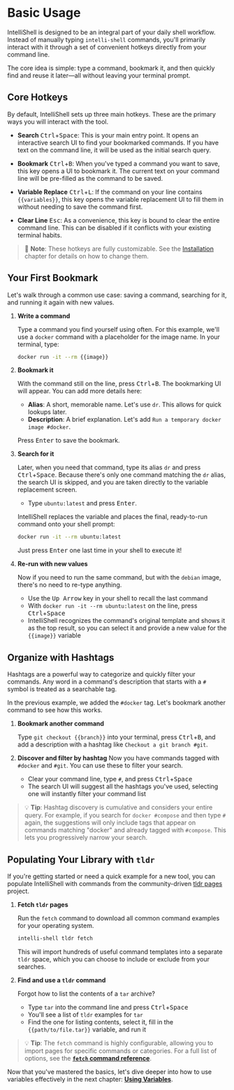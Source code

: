 # Basic Usage

IntelliShell is designed to be an integral part of your daily shell workflow. Instead of manually typing `intelli-shell`
commands, you'll primarily interact with it through a set of convenient hotkeys directly from your command line.

The core idea is simple: type a command, bookmark it, and then quickly find and reuse it later—all without leaving your
terminal prompt.

## Core Hotkeys

By default, IntelliShell sets up three main hotkeys. These are the primary ways you will interact with the tool.

- **Search** <kbd>Ctrl</kbd>+<kbd>Space</kbd>: This is your main entry point. It opens an interactive search UI to find
  your bookmarked commands. If you have text on the command line, it will be used as the initial search query.

- **Bookmark** <kbd>Ctrl</kbd>+<kbd>B</kbd>: When you've typed a command you want to save, this key opens a UI to
  bookmark it. The current text on your command line will be pre-filled as the command to be saved.

- **Variable Replace** <kbd>Ctrl</kbd>+<kbd>L</kbd>: If the command on your line contains `{{variables}}`, this key
  opens the variable replacement UI to fill them in without needing to save the command first.

- **Clear Line** <kbd>Esc</kbd>: As a convenience, this key is bound to clear the entire command line. This can be
  disabled if it conflicts with your existing terminal habits.

> 📝 **Note**: These hotkeys are fully customizable. See the [Installation](./installation.md) chapter for details on
> how to change them.

## Your First Bookmark

Let's walk through a common use case: saving a command, searching for it, and running it again with new values.

1. **Write a command**

   Type a command you find yourself using often. For this example, we'll use a `docker` command with a placeholder for
   the image name. In your terminal, type:

   ```sh
   docker run -it --rm {{image}}
   ```

2. **Bookmark it**

   With the command still on the line, press <kbd>Ctrl</kbd>+<kbd>B</kbd>. The bookmarking UI will appear. You can add
   more details here:
   - **Alias**: A short, memorable name. Let's use `dr`. This allows for quick lookups later.
   - **Description**: A brief explanation. Let's add `Run a temporary docker image #docker`.

   Press <kbd>Enter</kbd> to save the bookmark.

3. **Search for it**

   Later, when you need that command, type its alias `dr` and press <kbd>Ctrl</kbd>+<kbd>Space</kbd>.
   Because there's only one command matching the `dr` alias, the search UI is skipped, and you are taken directly to the
   variable replacement screen.
   - Type `ubuntu:latest` and press <kbd>Enter</kbd>.

   IntelliShell replaces the variable and places the final, ready-to-run command onto your shell prompt:

   ```sh
   docker run -it --rm ubuntu:latest
   ```

   Just press <kbd>Enter</kbd> one last time in your shell to execute it!

4. **Re-run with new values**

   Now if you need to run the same command, but with the `debian` image, there's no need to re-type anything.
   - Use the <kbd>Up Arrow</kbd> key in your shell to recall the last command
   - With `docker run -it --rm ubuntu:latest` on the line, press <kbd>Ctrl</kbd>+<kbd>Space</kbd>
   - IntelliShell recognizes the command's original template and shows it as the top result, so you can select it and
     provide a new value for the `{{image}}` variable

## Organize with Hashtags

Hashtags are a powerful way to categorize and quickly filter your commands. Any word in a command's description that
starts with a `#` symbol is treated as a searchable tag.

In the previous example, we added the `#docker` tag. Let's bookmark another command to see how this works.

1. **Bookmark another command**

   Type `git checkout {{branch}}` into your terminal, press <kbd>Ctrl</kbd>+<kbd>B</kbd>, and add a description with a
   hashtag like `Checkout a git branch #git`.

2. **Discover and filter by hashtag**
   Now you have commands tagged with `#docker` and `#git`. You can use these to filter your search.
   - Clear your command line, type `#`, and press <kbd>Ctrl</kbd>+<kbd>Space</kbd>
   - The search UI will suggest all the hashtags you've used, selecting one will instantly filter your command list

> 💡 **Tip**: Hashtag discovery is cumulative and considers your entire query. For example, if you search for
> `docker #compose` and then type `#` again, the suggestions will only include tags that appear on commands matching
> "docker" and already tagged with `#compose`. This lets you progressively narrow your search.

## Populating Your Library with `tldr`

If you're getting started or need a quick example for a new tool, you can populate IntelliShell with commands from the
community-driven [tldr pages](https://github.com/tldr-pages/tldr) project.

1. **Fetch `tldr` pages**

   Run the `fetch` command to download all common command examples for your operating system.

   ```sh
   intelli-shell tldr fetch
   ```

   This will import hundreds of useful command templates into a separate `tldr` space, which you can choose to
   include or exclude from your searches.

2. **Find and use a `tldr` command**

   Forgot how to list the contents of a `tar` archive?
   - Type `tar` into the command line and press <kbd>Ctrl</kbd>+<kbd>Space</kbd>
   - You'll see a list of `tldr` examples for `tar`
   - Find the one for listing contents, select it, fill in the `{{path/to/file.tar}}` variable, and run it

> 💡 **Tip**: The `fetch` command is highly configurable, allowing you to import pages for specific commands or
> categories. For a full list of options, see the [**`fetch` command reference**](../reference/tldr_fetch.md).

Now that you've mastered the basics, let's dive deeper into how to use variables effectively in the next chapter:
[**Using Variables**](./variables.md).
